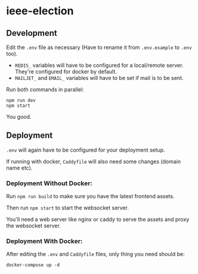 # ieee-election

## Development

Edit the `.env` file as necessary (Have to rename it from `.env.example` to `.env` too).
- `REDIS_` variables will have to be configured for a local/remote server. They're configured for docker by default.
- `MAILJET_` and `EMAIL_` variables will have to be set if mail is to be sent.

Run both commands in parallel:
```
npm run dev
npm start
```

You good.

## Deployment

`.env` will again have to be configured for your deployment setup.

If running with docker, `Caddyfile` will also need some changes (domain name etc).

### Deployment Without Docker:
Run `npm run build` to make sure you have the latest frontend assets.

Then run `npm start` to start the websocket server.

You'll need a web server like nginx or caddy to serve the assets and proxy the websocket server.

### Deployment With Docker:
After editing the `.env` and `Caddyfile` files, only thing you need should be:
```
docker-compose up -d
```
